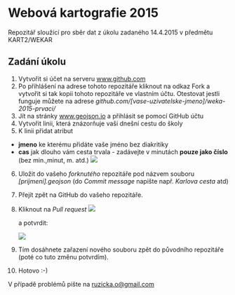 # Webová kartografie 2015
Repozitář sloužící pro sběr dat z úkolu zadaného 14.4.2015 v předmětu KART2/WEKAR

## Zadání úkolu
1. Vytvořit si účet na serveru www.github.com
2. Po přihlášení na adrese tohoto repozitáře kliknout na odkaz Fork a vytvořit si tak kopii tohoto repozitáře ve vlastním účtu. Otestovat jestli funguje můžete na adrese *github.com/[vase-uzivatelske-jmeno]/weka-2015-prvaci/*
3. Jít na stránky www.geojson.io a přihlásit se pomocí GitHub účtu
4. Vytvořit linii, která znázorňuje vaši dnešní cestu do školy
5. K linii přidat atribut
  - **jmeno** ke kterému přidáte vaše jméno bez diakritiky
  - **cas** jak dlouho vám cesta trvala - zadávejte v minutách **pouze jako číslo** (bez min.,minut, m. atd.)
  ![](http://ondrejruzicka.cz/weka/img1.png)
6. Uložit do vašeho *forknutého* repozitáře pod názvem souboru *[prijmeni].geojson* (do *Commit message* napište např. *Karlova cesta* atd)
7. Přejít zpět na GitHub do vašeho repozitáře.
8. Kliknout na *Pull request*
   ![](http://ondrejruzicka.cz/weka/img2.png)

   a potvrdit:

   ![](http://ondrejruzicka.cz/weka/img3.png)
9. Tím dosáhnete zařazení nového souboru zpět do původního repozitáře (poté co tuto změnu potvrdím).
10. Hotovo :-)

V případě problémů pište na ruzicka.o@gmail.com
